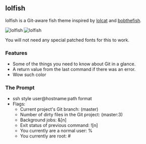 ## lolfish

lolfish is a Git-aware fish theme inspired by [lolcat][lolcat] and [bobthefish][bobthefish].

![lolfish][screenshot1]
![lolfish][screenshot2]

You will not need any special patched fonts for this to work.


### Features

 * Some of the things you need to know about Git in a glance.
 * A return value from the last command if there was an error.
 * Wow such color


### The Prompt

 * ssh style user@hostname:path format
 * Flags:
     * Current project's Git branch: (master)
     * Number of dirty files in the Git project: (master:3)
     * Background jobs: &[n]
     * Exit status of previous command: ![n]
     * You currently are a normal user: %
     * You currently are root: #

[screenshot1]: http://i.imgur.com/InJELf3.png
[screenshot2]: http://i.imgur.com/v6aI9AB.png
[lolcat]:     https://github.com/tehmaze/lolcat
[bobthefish]: https://github.com/bpinto/oh-my-fish/tree/master/themes/bobthefish  
